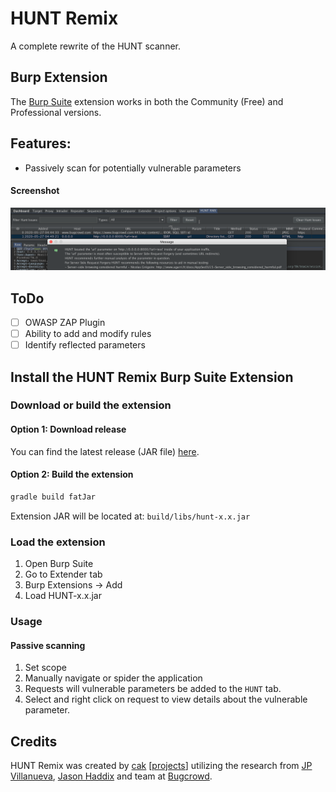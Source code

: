 # HUNT Remix

A complete rewrite of the HUNT scanner.

## Burp Extension

The [Burp Suite](https://portswigger.net/burp) extension works in both the Community (Free) and Professional versions.

## Features:

- Passively scan for potentially vulnerable parameters

#### Screenshot

![HUNT Remix](/Remix/images/huntrmxburp.png)

## ToDo

- [ ] OWASP ZAP Plugin
- [ ] Ability to add and modify rules
- [ ] Identify reflected parameters

## Install the HUNT Remix Burp Suite Extension

### Download or build the extension

#### Option 1: Download release

You can find the latest release (JAR file) [here](https://github.com/bugcrowd/HUNT/releases).

#### Option 2: Build the extension

```sh
gradle build fatJar
```

Extension JAR will be located at: `build/libs/hunt-x.x.jar`

### Load the extension

1. Open Burp Suite
2. Go to Extender tab
3. Burp Extensions -> Add
4. Load HUNT-x.x.jar

### Usage

#### Passive scanning

1. Set scope
2. Manually navigate or spider the application
3. Requests will vulnerable parameters be added to the `HUNT` tab.
4. Select and right click on request to view details about the vulnerable parameter.

## Credits

HUNT Remix was created by [cak](https://github.com/cak) [[projects](https://derail.io)] utilizing the research from [JP Villanueva](https://github.com/swagnetow), [Jason Haddix](https://github.com/jhaddix) and team at [Bugcrowd](https://www.bugcrowd.com).
